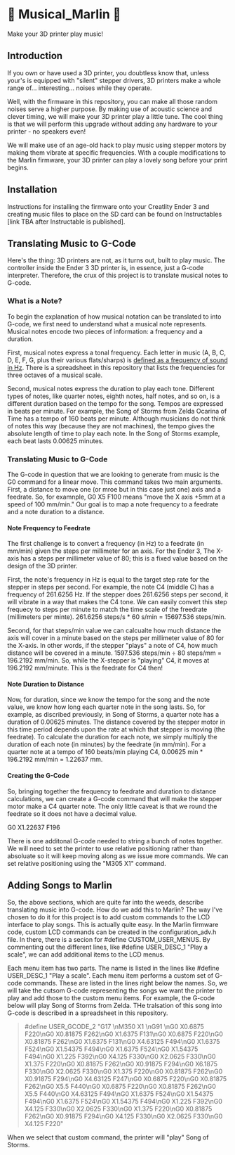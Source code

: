 # :musical_score: Musical_Marlin  :musical_score:
Make your 3D printer play music!

## Introduction
If you own or have used a 3D printer, you doubtless know that, unless your's is equipped with "silent" stepper drivers, 3D printers make a whole range of... interesting... noises while they operate.

Well, with the firmware in this repository, you can make all those random noises serve a higher purpose. By making use of acoustic science and clever timing, we will make your 3D printer play a little tune. The cool thing is that we will perform this upgrade without adding any hardware to your printer - no speakers even!

We will make use of an age-old hack to play music using stepper motors by making them vibrate at specific frequencies. With a couple modifications to the Marlin firmware, your 3D printer can play a lovely song before your print begins.

## Installation
Instructions for installing the firmware onto your Creatlity Ender 3 and creating music files to place on the SD card can be found on Instructables [link TBA after Instructable is published].

## Translating Music to G-Code
Here's the thing: 3D printers are not, as it turns out, built to play music. The controller inside the Ender 3 3D printer is, in essence, just a G-code interpreter. Therefore, the crux of this project is to translate musical notes to G-code.

### What is a Note?
To begin the explanation of how musical notation can be translated to into G-code, we first need to understand what a musical note represents. Musical notes encode two pieces of information: a frequency and a duration.

First, musical notes express a tonal frequency. Each letter in music (A, B, C, D, E, F, G, plus their various flats/sharps) is [defined as a frequency of sound in Hz](https://en.wikipedia.org/wiki/Piano_key_frequencies). There is a spreadsheet in this repository that lists the frequencies for three octaves of a musical scale.

Second, musical notes express the duration to play each tone. Different types of notes, like quarter notes, eighth notes, half notes, and so on, is a different duration based on the tempo for the song. Tempos are expressed in beats per minute. For example, the Song of Storms from Zelda Ocarina of Time has a tempo of 160 beats per minute. Although musicians do not think of notes this way (because they are not machines), the tempo gives the absolute length of time to play each note. In the Song of Storms example, each beat lasts 0.00625 minutes.

### Translating Music to G-Code
The G-code in question that we are looking to generate from music is the G0 command for a linear move. This command takes two main arguments. First, a distance to move one (or mroe but in this case just one) axis and a feedrate. So, for examnple, G0 X5 F100 means "move the X axis +5mm at a speed of 100 mm/min." Our goal is to map a note frequency to a feedrate and a note duration to a distance.

#### Note Frequency to Feedrate
The first challenge is to convert a frequency (in Hz) to a feedrate (in mm/min) given the steps per millimeter for an axis. For the Ender 3, The X-axis has a steps per millimeter value of 80; this is a fixed value based on the design of the 3D printer.

First, the note's frequency in Hz is equal to the target step rate for the stepper in steps per second. For example, the note C4 (middle C) has a frequency of 261.6256 Hz. If the stepper does 261.6256 steps per second, it will vibrate in a way that makes the C4 tone. We can easily convert this step frequecy to steps per minute to match the time scale of the freedrate (millimeters per minte). 261.6256 steps/s * 60 s/min = 15697.536 steps/min. 

Second, for that steps/min value we can calcualte how much distance the axis will cover in a minute based on the steps per millimeter value of 80 for the X-axis. In other words, if the stepper "plays" a note of C4, how much distance will be covered in a minute. 1597.536 steps/min ÷ 80 steps/mm = 196.2192 mm/min. So, while the X-stepper is "playing" C4, it moves at 196.2192 mm/minute. This is the feedrate for C4 then!

#### Note Duration to Distance
Now, for duration, since we know the tempo for the song and the note value, we know how long each quarter note in the song lasts. So, for example, as discribed previously, in Song of Storms, a quarter note has a duration of 0.00625 minutes. The distance covered by the stepper motor in this time period depends upon the rate at which that stepper is moving (the feedrate). To calculate the duration for each note, we simply multiply the duration of each note (in minutes) by the feedrate (in mm/min). For a quarter note at a tempo of 160 beats/min playing C4, 0.00625 min * 196.2192 mm/min = 1.22637 mm.

#### Creating the G-Code
So, bringing together the frequency to feedrate and duration to distance calculations, we can create a G-code command that will make the stepper motor make a C4 quarter note. The only little caveat is that we round the feedrate so it does not have a decimal value.

G0 X1.22637 F196

There is one additonal G-code needed to string a bunch of notes together. We will need to set the printer to use relative positioning rather than absoluate so it will keep moving along as we issue more commands. We can set relative positioning using the "M305 X1" command.

## Adding Songs to Marlin
So, the above sections, which are quite far into the weeds, describe translating music into G-code. How do we add this to Marlin? The way I've chosen to do it for this project is to add custom commands to the LCD interface to play songs. This is actually quite easy. In the Marlin firmware code, custom LCD commands can be created in the configuration_adv.h file. In there, there is a secion for #define CUSTOM_USER_MENUS. By commenting out the different lines, like #define USER_DESC_1 "Play a scale", we can add additional items to the LCD menus. 

Each menu item has two parts. The name is listed in the lines like #define USER_DESC_1 "Play a scale". Each menu item performs a custom set of G-code commands. These are listed in the lines right below the names. So, we will take the cutsom G-code representing the songs we want the printer to play and add those to the custom menu items. For example, the G-code below will play Song of Storms from Zelda. THe tralsation of this song into G-code is described in a spreadsheet in this repository.

> #define USER_GCODE_2 "G17 \nM350 X1 \nG91 \nG0 X0.6875 F220\nG0 X0.81875 F262\nG0 X1.6375 F131\nG0 X0.6875 F220\nG0 X0.81875 F262\nG0 X1.6375 F131\nG0 X4.63125 F494\nG0 X1.6375 F524\nG0 X1.54375 F494\nG0 X1.6375 F524\nG0 X1.54375 F494\nG0 X1.225 F392\nG0 X4.125 F330\nG0 X2.0625 F330\nG0 X1.375 F220\nG0 X0.81875 F262\nG0 X0.91875 F294\nG0 X6.1875 F330\nG0 X2.0625 F330\nG0 X1.375 F220\nG0 X0.81875 F262\nG0 X0.91875 F294\nG0 X4.63125 F247\nG0 X0.6875 F220\nG0 X0.81875 F262\nG0 X5.5 F440\nG0 X0.6875 F220\nG0 X0.81875 F262\nG0 X5.5 F440\nG0 X4.63125 F494\nG0 X1.6375 F524\nG0 X1.54375 F494\nG0 X1.6375 F524\nG0 X1.54375 F494\nG0 X1.225 F392\nG0 X4.125 F330\nG0 X2.0625 F330\nG0 X1.375 F220\nG0 X0.81875 F262\nG0 X0.91875 F294\nG0 X4.125 F330\nG0 X2.0625 F330\nG0 X4.125 F220"

When we select that custom command, the printer will "play" Song of Storms.
